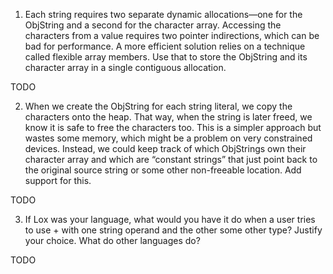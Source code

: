 1. Each string requires two separate dynamic allocations—one for the ObjString and a second for the character array. Accessing the characters from a value requires two pointer indirections, which can be bad for performance. A more efficient solution relies on a technique called flexible array members. Use that to store the ObjString and its character array in a single contiguous allocation.

TODO

2. When we create the ObjString for each string literal, we copy the characters onto the heap. That way, when the string is later freed, we know it is safe to free the characters too.
This is a simpler approach but wastes some memory, which might be a problem on very constrained devices. Instead, we could keep track of which ObjStrings own their character array and which are “constant strings” that just point back to the original source string or some other non-freeable location. Add support for this.

TODO

3. If Lox was your language, what would you have it do when a user tries to use + with one string operand and the other some other type? Justify your choice. What do other languages do?

TODO
